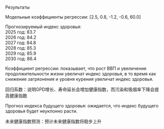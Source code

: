 Результаты

Модельные коэффициенты регрессии: [2.5, 0.8, -1.2, -0.6, 60.0]

Прогнозируемый индекс здоровья:                                                                                            
 2025 год: 83.7                                                                                                             
 2026 год: 84.2                                                                                                            
 2027 год: 84.8                                                                                                            
 2028 год: 85.3                                                                                                            
 2029 год: 85.9                                                                                                            
 2030 год: 86.4                                                                                                             
 
Коэффициент регрессии: показывает, что рост ВВП и увеличение продолжительности жизни увеличат индекс здоровья, в то время как снижение загрязнения и уровня курения увеличат индекс здоровья.

回归系数：说明GPD增长、寿命延长会增加健康指数，而污染和吸烟率下降会提高健康指数

Прогноз индекса будущего здоровья: ожидается, что индекс будущего здоровья будет неуклонно расти.

未来健康指数预测：预计未来健康指数将稳步上升
